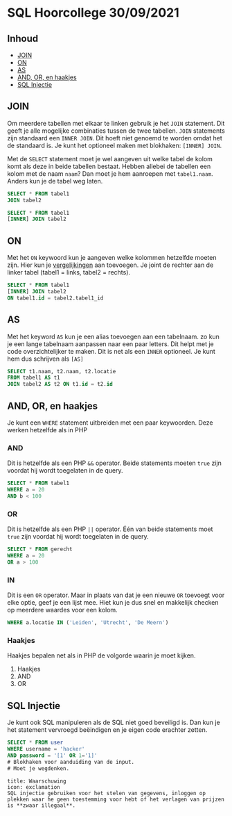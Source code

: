 # SQL Hoorcollege 30/09/2021

## Inhoud

- [JOIN](#JOIN)
- [ON](#ON)
- [AS](#AS)
- [AND, OR, en haakjes](#AND%20OR%20en%20haakjes)
- [SQL Injectie](#SQL%20Injectie)

## JOIN

Om meerdere tabellen met elkaar te linken gebruik je het `JOIN` statement. Dit geeft je alle mogelijke combinaties tussen de twee tabellen. `JOIN` statements zijn standaard een `INNER JOIN`. Dit hoeft niet genoemd te worden omdat het de standaard is. Je kunt het optioneel maken met blokhaken: `[INNER] JOIN`.

Met de `SELECT` statement moet je wel aangeven uit welke tabel de kolom komt als deze in beide tabellen bestaat. Hebben allebei de tabellen een kolom met de naam `naam`? Dan moet je hem aanroepen met `tabel1.naam`. Anders kun je de tabel weg laten.

```SQL
SELECT * FROM tabel1
JOIN tabel2
```

```SQL
SELECT * FROM tabel1
[INNER] JOIN tabel2
```

## ON

Met het `ON` keywoord kun je aangeven welke kolommen hetzelfde moeten zijn. Hier kun je [vergelijkingen](../week38/SQL-2021-09-22-H.md#Vergelijkingen) aan toevoegen. Je joint de rechter aan de linker tabel (tabel1 = links, tabel2 = rechts).

```SQL
SELECT * FROM tabel1
[INNER] JOIN tabel2
ON tabel1.id = tabel2.tabel1_id
```

## AS

Met het keyword `AS` kun je een alias toevoegen aan een tabelnaam. zo kun je een lange tabelnaam aanpassen naar een paar letters. Dit helpt met je code overzichtelijker te maken. Dit is net als een `INNER` optioneel. Je kunt hem dus schrijven als `[AS]`

```SQL
SELECT t1.naam, t2.naam, t2.locatie
FROM tabel1 AS t1
JOIN tabel2 AS t2 ON t1.id = t2.id
```

## AND, OR, en haakjes

Je kunt een `WHERE` statement uitbreiden met een paar keywoorden. Deze werken hetzelfde als in PHP

### AND

Dit is hetzelfde als een PHP `&&` operator. Beide statements moeten `true` zijn voordat hij wordt toegelaten in de query.

```SQL
SELECT * FROM tabel1
WHERE a = 20
AND b < 100
```

### OR

Dit is hetzelfde als een PHP `||` operator. Één van beide statements moet `true` zijn voordat hij wordt toegelaten in de query.

```SQL
SELECT * FROM gerecht
WHERE a = 20
OR a > 100
```

### IN

Dit is een `OR` operator. Maar in plaats van dat je een nieuwe `OR` toevoegt voor elke optie, geef je een lijst mee. Hiet kun je dus snel en makkelijk checken op meerdere waardes voor een kolom.

```SQL
WHERE a.locatie IN ('Leiden', 'Utrecht', 'De Meern')
```

### Haakjes

Haakjes bepalen net als in PHP de volgorde waarin je moet kijken.

1. Haakjes
2. AND
3. OR

## SQL Injectie

Je kunt ook SQL manipuleren als de SQL niet goed beveiligd is. Dan kun je het statement vervroegd beëindigen en je eigen code erachter zetten.

```SQL
SELECT * FROM user
WHERE username = 'hacker'
AND password = '[1' OR 1='1]'
# Blokhaken voor aanduiding van de input.
# Moet je wegdenken.
```

```ad-bug
title: Waarschuwing
icon: exclamation
SQL injectie gebruiken voor het stelen van gegevens, inloggen op plekken waar he geen toestemming voor hebt of het verlagen van prijzen is **zwaar illegaal**.
```
